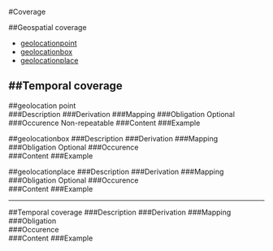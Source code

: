 #Coverage


##Geospatial coverage

- [geolocationpoint](#geolocation-point)
- [geolocationbox](#geolocationbox)
- [geolocationplace](#geolocationplace)

##Temporal coverage
------------------------

##geolocation point  
###Description
###Derivation
###Mapping
###Obligation
Optional
###Occurence
Non-repeatable
###Content 
###Example

##geolocationbox
###Description
###Derivation
###Mapping
###Obligation
Optional
###Occurence	
###Content 
###Example  

##geolocationplace
###Description
###Derivation
###Mapping
###Obligation
Optional
###Occurence	
###Content 
###Example  

---------------------

##Temporal coverage
###Description
###Derivation
###Mapping
###Obligation	
###Occurence	
###Content 
###Example
